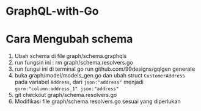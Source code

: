 # GraphQL-with-Go #

# Cara Mengubah schema #

1. Ubah schema di file graph/schema.graphqls
2. run fungsin ini : rm graph/schema.resolvers.go
3. run fungsi ini di terminal go run github.com/99designs/gqlgen generate
4. buka graph/model/models_gen.go dan ubah struct `CustomerAddress` pada variabel `Address`, dari `json:"address"` menjadi `gorm:"column:address_1" json:"address"`
5. git checkout graph/schema.resolvers.go
6. Modifikasi file graph/schema.resolvers.go sesuai yang diperlukan

